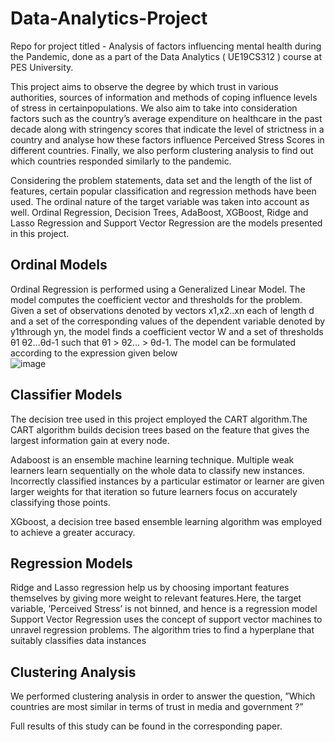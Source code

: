 # Data-Analytics-Project
Repo for project titled - Analysis of factors influencing mental health during the Pandemic, done as a part of the Data Analytics ( UE19CS312 ) course at PES University.

This project aims to observe the degree by which trust in various authorities, sources of information and methods of coping influence levels of stress in certainpopulations. We also aim to take into consideration factors such as the country’s average expenditure on healthcare in the past decade along with stringency scores that indicate the level of
strictness in a country and analyse how these factors influence Perceived Stress Scores in different countries. Finally, we also perform clustering analysis to find out which countries responded similarly to the pandemic.

Considering the problem statements, data set and the length of the list of features, certain popular classification and regression methods have been used. The ordinal nature of
the target variable was taken into account as well. Ordinal Regression, Decision Trees, AdaBoost, XGBoost, Ridge and Lasso Regression and Support Vector Regression are the
models presented in this project.

## Ordinal Models
Ordinal Regression is performed using a Generalized Linear Model. The model computes the coefficient vector and thresholds for the problem. Given a set of observations
denoted by vectors x1,x2..xn each of length d and a set of the corresponding values of the dependent variable denoted by y1through yn, the model finds a coefficient vector W and a set of thresholds &theta;1 &theta;2...&theta;d-1 such that &theta;1 > &theta;2... > &theta;d-1.
The model can be formulated according to the expression given below<br>
![image](https://user-images.githubusercontent.com/62837028/144746919-3d3b34af-5115-4c47-b177-31531699e075.png)

## Classifier Models

The decision tree used in this project employed the CART algorithm.The CART algorithm builds decision trees based on the feature that gives the largest information gain at every
node.

Adaboost is an ensemble machine learning technique. Multiple weak learners learn sequentially on the whole data to classify new instances. Incorrectly classified instances by a
particular estimator or learner are given larger weights for that iteration so future learners focus on accurately classifying those points.

XGboost, a decision tree based ensemble learning algorithm was employed to achieve a greater accuracy.

## Regression Models
Ridge and Lasso regression help us by choosing important features themselves by giving more weight to relevant features.Here, the target variable, ’Perceived Stress’ is not binned, and hence is a regression model
Support Vector Regression uses the concept of support vector machines to unravel regression problems. The algorithm tries to find a hyperplane that suitably classifies data instances

## Clustering Analysis
We performed clustering analysis in order to answer the question, ”Which countries are most similar in terms of trust in media and government ?”

Full results of this study can be found in the corresponding paper.
